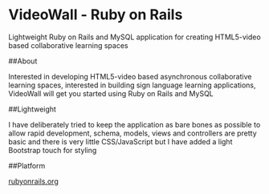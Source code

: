 VideoWall - Ruby on Rails
======================================

Lightweight Ruby on Rails and MySQL application for creating HTML5-video based collaborative learning spaces

##About

Interested in developing HTML5-video based asynchronous collaborative learning spaces, interested in building sign language learning applications, VideoWall will get you started using Ruby on Rails and MySQL

##Lightweight

I have deliberately tried to keep the application as bare bones as possible to allow rapid development, schema, models, views and controllers are pretty basic and there is very little CSS/JavaScript but I have added a light Bootstrap touch for styling

##Platform

[rubyonrails.org](http://rubyonrails.org/)